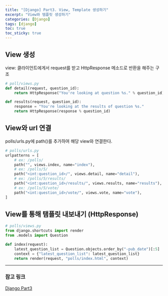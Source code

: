 ```yaml
---
title: "[Django] Part3. View, Template 생성하기"
excerpt: "View와 템플릿 생성하기"
categories: [Django]
tags: [django]
toc: true
toc_sticky: true
---
```


## View 생성
view: 클라이언트에게서 request를 받고 HttpResponse 메소드로 반환을 해주는 구조
~~~python
# poll/views.py
def detail(request, question_id):
    return HttpResponse("You're looking at question %s." % question_id)

def results(request, question_id):
    response = "You're looking at the results of question %s."
    return HttpResponse(response % question_id)
~~~

## View와 url 연결
polls/urls.py에 path()를 추가하여 해당 view와 연결한다.
~~~python
# polls/urls.py
urlpatterns = [
    # ex: /polls/
    path("", views.index, name="index"),
    # ex: /polls/5/
    path("<int:question_id>/", views.detail, name="detail"),
    # ex: /polls/5/results/
    path("<int:question_id>/results/", views.results, name="results"),
    # ex: /polls/5/vote/
    path("<int:question_id>/vote/", views.vote, name="vote"),
]
~~~

## View를 통해 탬플릿 내보내기 (HttpResponse)

~~~python
# polls/views.py
from django.shortcuts import render
from .models import Question

def index(request):
    latest_question_list = Question.objects.order_by("-pub_date")[:5]
    context = {"latest_question_list": latest_question_list}
    return render(request, "polls/index.html", context)
~~~

***

### 참고 링크
[Django Part3](https://docs.djangoproject.com/ko/4.2/intro/tutorial03/)